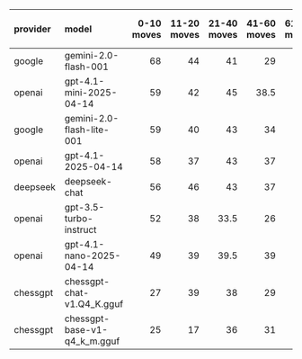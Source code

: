 | provider   | model                        |   0-10 moves |   11-20 moves |   21-40 moves |   41-60 moves |   61-80 moves |   81-100 moves |
|:-----------|:-----------------------------|-------------:|--------------:|--------------:|--------------:|--------------:|---------------:|
| google     | gemini-2.0-flash-001         |           68 |            44 |          41   |          29   |          29   |           26.5 |
| openai     | gpt-4.1-mini-2025-04-14      |           59 |            42 |          45   |          38.5 |          30   |           24.5 |
| google     | gemini-2.0-flash-lite-001    |           59 |            40 |          43   |          34   |          23.5 |           21.5 |
| openai     | gpt-4.1-2025-04-14           |           58 |            37 |          43   |          37   |          28   |           26.5 |
| deepseek   | deepseek-chat                |           56 |            46 |          43   |          37   |          28   |           23.5 |
| openai     | gpt-3.5-turbo-instruct       |           52 |            38 |          33.5 |          26   |          21   |           21   |
| openai     | gpt-4.1-nano-2025-04-14      |           49 |            39 |          39.5 |          39   |          29.5 |           23.5 |
| chessgpt   | chessgpt-chat-v1.Q4_K.gguf   |           27 |            39 |          38   |          29   |          24.5 |           15   |
| chessgpt   | chessgpt-base-v1-q4_k_m.gguf |           25 |            17 |          36   |          31   |          22   |           15.5 |